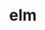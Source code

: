---
category: 3-letters
denotation: null
name: elm
reference_link: https://www.etymonline.com/word/elm
root_language: null
root_name: null
title: elm
type: free
word_sums:
- respelling: elm
  sum: 'Elm + '
---